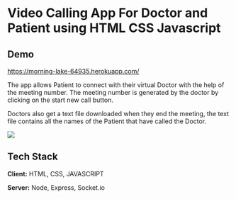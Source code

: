 
# Video Calling App For Doctor and Patient using HTML CSS Javascript 

## Demo

https://morning-lake-64935.herokuapp.com/


The app allows Patient to connect with their virtual Doctor with the help of the meeting number. The meeting number is generated by the doctor by clicking on the start new call button.




Doctors also get a text file downloaded when they end the meeting, the text file contains all the names of the Patient that have called the Doctor.

![](public/images/image-1.png)

## Tech Stack

**Client:** HTML, CSS, JAVASCRIPT

**Server:** Node, Express, Socket.io

  
